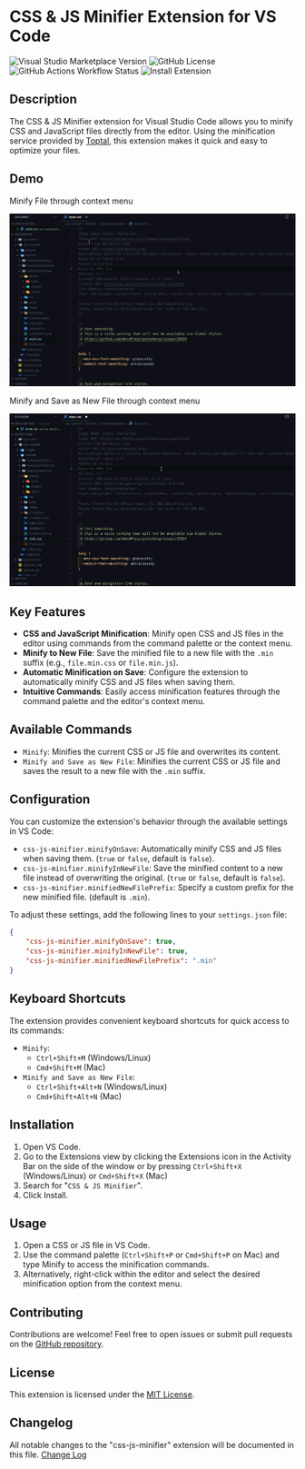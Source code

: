 # CSS & JS Minifier Extension for VS Code

![Visual Studio Marketplace Version](https://img.shields.io/visual-studio-marketplace/v/miguel-colmenares.css-js-minifier?style=flat-square)
![GitHub License](https://img.shields.io/github/license/miguelcolmenares/css-js-minifier?style=flat-square)
![GitHub Actions Workflow Status](https://img.shields.io/github/actions/workflow/status/miguelcolmenares/css-js-minifier/master.yml?style=flat-square)
![Install Extension](https://img.shields.io/badge/Install_extension-blue?style=flat-square&link=vscode%3Aextension%2Fmiguel-colmenares.css-js-minifier)

## Description

The CSS & JS Minifier extension for Visual Studio Code allows you to minify CSS and JavaScript files directly from the editor. Using the minification service provided by [Toptal](https://www.toptal.com/developers/), this extension makes it quick and easy to optimize your files.

## Demo
Minify File through context menu

![Minify File through context menu](images/minify.gif)

Minify and Save as New File through context menu

![Minify and Save as New File through context menu](images/minify-and-save-as-new-file.gif)


## Key Features

-   **CSS and JavaScript Minification**: Minify open CSS and JS files in the editor using commands from the command palette or the context menu.
-   **Minify to New File**: Save the minified file to a new file with the `.min` suffix (e.g., `file.min.css` or `file.min.js`).
-   **Automatic Minification on Save**: Configure the extension to automatically minify CSS and JS files when saving them.
-   **Intuitive Commands**: Easily access minification features through the command palette and the editor's context menu.

## Available Commands

-   `Minify`: Minifies the current CSS or JS file and overwrites its content.
-   `Minify and Save as New File`: Minifies the current CSS or JS file and saves the result to a new file with the `.min` suffix.

## Configuration

You can customize the extension's behavior through the available settings in VS Code:

-   `css-js-minifier.minifyOnSave`: Automatically minify CSS and JS files when saving them. (`true` or `false`, default is `false`).
-   `css-js-minifier.minifyInNewFile`: Save the minified content to a new file instead of overwriting the original. (`true` or `false`, default is `false`).
-   `css-js-minifier.minifiedNewFilePrefix`: Specify a custom prefix for the new minified file. (default is `.min`).

To adjust these settings, add the following lines to your `settings.json` file:

```json
{
	"css-js-minifier.minifyOnSave": true,
	"css-js-minifier.minifyInNewFile": true,
	"css-js-minifier.minifiedNewFilePrefix": ".min"
}
```

## Keyboard Shortcuts

The extension provides convenient keyboard shortcuts for quick access to its commands:

-   `Minify`:
    -   `Ctrl+Shift+M` (Windows/Linux)
    -   `Cmd+Shift+M` (Mac)
-   `Minify and Save as New File`:
    -   `Ctrl+Shift+Alt+N` (Windows/Linux)
    -   `Cmd+Shift+Alt+N` (Mac)

## Installation

1. Open VS Code.
2. Go to the Extensions view by clicking the Extensions icon in the Activity Bar on the side of the window or by pressing `Ctrl+Shift+X` (Windows/Linux) or `Cmd+Shift+X` (Mac)
3. Search for "`CSS & JS Minifier`".
4. Click Install.

## Usage

1. Open a CSS or JS file in VS Code.
2. Use the command palette (`Ctrl+Shift+P` or `Cmd+Shift+P` on Mac) and type Minify to access the minification commands.
3. Alternatively, right-click within the editor and select the desired minification option from the context menu.

## Contributing

Contributions are welcome! Feel free to open issues or submit pull requests on the [GitHub repository](https://github.com/miguelcolmenares/css-js-minifier.git).

## License

This extension is licensed under the [MIT License](LICENSE.md).

## Changelog

All notable changes to the "css-js-minifier" extension will be documented in this file. [Change Log](CHANGELOG.md)